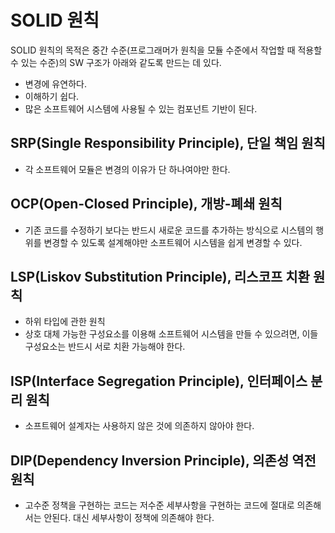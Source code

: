 # SOLID 원칙

SOLID 원칙의 목적은 중간 수준(프로그래머가 원칙을 모듈 수준에서 작업할 때 적용할 수 있는 수준)의 SW 구조가 아래와 같도록 만드는 데 있다.

- 변경에 유연하다.
- 이해하기 쉽다.
- 많은 소프트웨어 시스템에 사용될 수 있는 컴포넌트 기반이 된다.

## SRP(Single Responsibility Principle), 단일 책임 원칙

- 각 소프트웨어 모듈은 변경의 이유가 단 하나여야만 한다.

## OCP(Open-Closed Principle), 개방-폐쇄 원칙

- 기존 코드를 수정하기 보다는 반드시 새로운 코드를 추가하는 방식으로 시스템의 행위를 변경할 수 있도록 설계해야만 소프트웨어 시스템을 쉽게 변경할 수 있다.

## LSP(Liskov Substitution Principle), 리스코프 치환 원칙

- 하위 타입에 관한 원칙
- 상호 대체 가능한 구성요소를 이용해 소프트웨어 시스템을 만들 수 있으려면, 이들 구성요소는 반드시 서로 치환 가능해야 한다.

## ISP(Interface Segregation Principle), 인터페이스 분리 원칙

- 소프트웨어 설계자는 사용하지 않은 것에 의존하지 않아야 한다.

## DIP(Dependency Inversion Principle), 의존성 역전 원칙

- 고수준 정책을 구현하는 코드는 저수준 세부사항을 구현하는 코드에 절대로 의존해서는 안된다. 대신 세부사항이 정책에 의존해야 한다.
